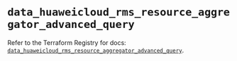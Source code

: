 # `data_huaweicloud_rms_resource_aggregator_advanced_query`

Refer to the Terraform Registry for docs: [`data_huaweicloud_rms_resource_aggregator_advanced_query`](https://registry.terraform.io/providers/huaweicloud/huaweicloud/1.71.1/docs/data-sources/rms_resource_aggregator_advanced_query).
